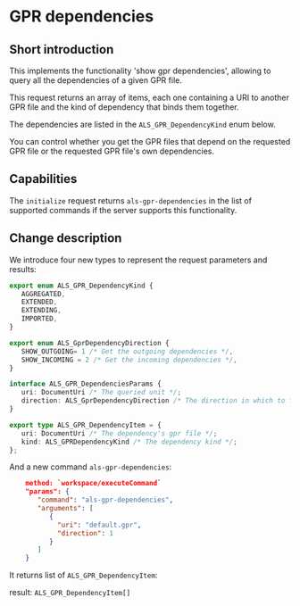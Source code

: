 # GPR dependencies

## Short introduction

This implements the functionality 'show gpr dependencies', allowing to
query all the dependencies of a given GPR file.

This request returns an array of items, each one containing a URI
to another GPR file and the kind of dependency that binds them together.

The dependencies are listed in the `ALS_GPR_DependencyKind` enum below.

You can control whether you get the GPR files that depend on the
requested GPR file or the requested GPR file's own dependencies.

## Capabilities

The `initialize` request returns `als-gpr-dependencies` in the list of
supported commands if the server supports this functionality.

## Change description

We introduce four new types to represent the request parameters and results:

```typescript
export enum ALS_GPR_DependencyKind {
   AGGREGATED,
   EXTENDED,
   EXTENDING,
   IMPORTED,
}

export enum ALS_GprDependencyDirection {
   SHOW_OUTGOING= 1 /* Get the outgoing dependencies */,
   SHOW_INCOMING = 2 /* Get the incoming dependencies */,
}

interface ALS_GPR_DependenciesParams {
   uri: DocumentUri /* The queried unit */;
   direction: ALS_GprDependencyDirection /* The direction in which to fetch the dependencies */;
}

export type ALS_GPR_DependencyItem = {
   uri: DocumentUri /* The dependency's gpr file */;
   kind: ALS_GPRDependencyKind /* The dependency kind */;
};
```

And a new command `als-gpr-dependencies`:

```json
    method: `workspace/executeCommand`
    "params": {
       "command": "als-gpr-dependencies",
       "arguments": [
          {
            "uri": "default.gpr",
            "direction": 1
          }
       ]
    }
```

It returns list of `ALS_GPR_DependencyItem`:

result: `ALS_GPR_DependencyItem[]`

